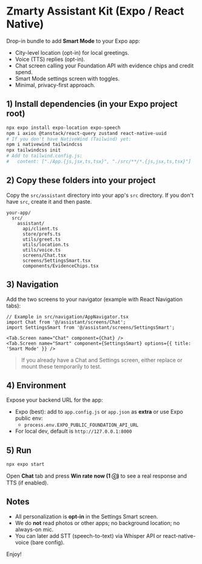 # Zmarty Assistant Kit (Expo / React Native)

Drop-in bundle to add **Smart Mode** to your Expo app:
- City-level location (opt-in) for local greetings.
- Voice (TTS) replies (opt-in).
- Chat screen calling your Foundation API with evidence chips and credit spend.
- Smart Mode settings screen with toggles.
- Minimal, privacy-first approach.

## 1) Install dependencies (in your Expo project root)
```bash
npx expo install expo-location expo-speech
npm i axios @tanstack/react-query zustand react-native-uuid
# If you don't have NativeWind (Tailwind) yet:
npm i nativewind tailwindcss
npx tailwindcss init
# Add to tailwind.config.js:
#   content: ["./App.{js,jsx,ts,tsx}", "./src/**/*.{js,jsx,ts,tsx}"]
```

## 2) Copy these folders into your project
Copy the `src/assistant` directory into your app's `src` directory.
If you don't have `src`, create it and then paste.

```
your-app/
  src/
    assistant/
      api/client.ts
      store/prefs.ts
      utils/greet.ts
      utils/location.ts
      utils/voice.ts
      screens/Chat.tsx
      screens/SettingsSmart.tsx
      components/EvidenceChips.tsx
```

## 3) Navigation
Add the two screens to your navigator (example with React Navigation tabs):
```tsx
// Example in src/navigation/AppNavigator.tsx
import Chat from '@/assistant/screens/Chat';
import SettingsSmart from '@/assistant/screens/SettingsSmart';

<Tab.Screen name="Chat" component={Chat} />
<Tab.Screen name="Smart" component={SettingsSmart} options={{ title: 'Smart Mode' }} />
```

> If you already have a Chat and Settings screen, either replace or mount these temporarily to test.

## 4) Environment
Expose your backend URL for the app:
- Expo (best): add to `app.config.js` or `app.json` as **extra** or use Expo public env:
  - `process.env.EXPO_PUBLIC_FOUNDATION_API_URL`
- For local dev, default is `http://127.0.0.1:8000`

## 5) Run
```bash
npx expo start
```

Open **Chat** tab and press **Win rate now (1 ⓒ)** to see a real response and TTS (if enabled).

## Notes
- All personalization is **opt-in** in the Settings Smart screen.
- We do **not** read photos or other apps; no background location; no always-on mic.
- You can later add STT (speech-to-text) via Whisper API or react-native-voice (bare config).

Enjoy!
